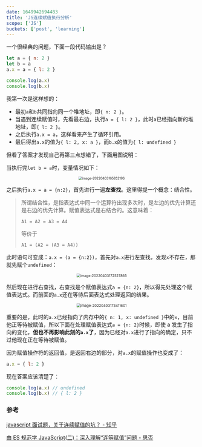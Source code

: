 ```yaml
---
date: 1649942694483
title: 'JS连续赋值执行分析'
scope: ['JS']
buckets: ['post', 'learning']
---
```


一个很经典的问题，下面一段代码输出是？

```javascript
let a = { n: 2 }
let b = a
a.x = a = { l: 2 }

console.log(a.x)
console.log(b.x)
```

我第一次是这样想的：

- 最初`a`和`b`共同指向同一个堆地址，即`{ n: 2 }`。
- 当遇到连续赋值时，先看最右边，执行`a = { l: 2 }`，此时`a`已经指向新的堆地址，即`{ l: 2 }`。
- 之后执行`a.x = a`，这样看来产生了循环引用。
- 最后得出`a.x`的值为`{ l: 2, x: a }`，而`b.x`的值为`{ l: undefined }`

但看了答案才发现自己再第三点想错了，下面用图说明：

当执行完`let b = a`时，变量情况如下：

<p align="center">
<img  src="https://res.zrain.fun/images/2022/04/image-20220403165852196-3491d2ad5094c3dbced4af1bb535ede3.png" alt="image-20220403165852196" style="zoom:60%;" />
</p>

之后执行`a.x = a = {n:2}`，首先进行一遍**左查找**。这里得提一个概念：结合性。

> 所谓结合性，是指表达式中同一个运算符出现多次时，是左边的优先计算还是右边的优先计算。赋值表达式是右结合的。这意味着：
>
> ```text
> A1 = A2 = A3 = A4
> ```
>
> 等价于
>
> ```text
> A1 = (A2 = (A3 = A4))
> ```

此时语句可变成：`a.x = (a = {n:2})`，首先对`a.x`进行左查找，发现`x`不存在，那就先赋个`undefined`：

<p align="center">
<img src="https://res.zrain.fun/images/2022/04/image-20220403172527865-342f8ceffb552264c458972f6964be4a.png" alt="image-20220403172527865" style="zoom:65%;" />
</p>

然后现在进行右查找，右查找是个赋值表达式`a = {n: 2}`，所以得先处理这个赋值表达式。而前面的`a.x`还在等待后面表达式处理返回的结果。

<p align="center">
<img src="https://res.zrain.fun/images/2022/04/image-20220403173411601-1058ecfd3e62754c10510f9abf9e5bac.png" alt="image-20220403173411601" style="zoom:67%;" />
</p>

重要的是，此时的`a.x`已经指向了内存中的`{ n: 1, x: undefined }`中的`x`，目前他正等待被赋值，所以下面在处理赋值表达式`a = {n: 2}`时候，即使 a 发生了指向的变化，**但也不再影响此刻的`a.x`了**，因为已经对`a.x`进行了指向的确定，只不过他现在正在等待被赋值。

因为赋值操作符的返回值，是返回右边的部分，对`a.x`的赋值操作也变成了：

```javascript
a.x = { l: 2 }
```

现在答案应该清楚了：

```javascript
console.log(a.x) // undefined
console.log(b.x) // { l: 2 }
```

### 参考

[javascript 面试题，关于连续赋值的坑？ - 知乎](https://www.zhihu.com/question/41220520)

[由 ES 规范学 JavaScript(二)：深入理解“连等赋值”问题 - 思否](https://segmentfault.com/a/1190000004224719)
